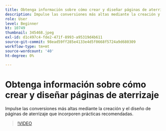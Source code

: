 ```yaml
---
title: Obtenga información sobre cómo crear y diseñar páginas de aterrizaje
description: Impulse las conversiones más altas mediante la creación y el diseño de páginas de aterrizaje que incorporen prácticas recomendadas.
role: User
level: Beginner
kt: 10749
thumbnail: 345468.jpeg
exl-id: d1c497c4-fde2-471f-8993-a95319d4b611
source-git-commit: 98ead59ff285e4133e4d5f0668f5724a9d680309
workflow-type: tm+mt
source-wordcount: '40'
ht-degree: 0%

---
```


# Obtenga información sobre cómo crear y diseñar páginas de aterrizaje

Impulse las conversiones más altas mediante la creación y el diseño de páginas de aterrizaje que incorporen prácticas recomendadas.

>[!VIDEO](https://video.tv.adobe.com/v/345468/?quality=12&learn=on)
